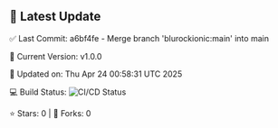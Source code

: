 ## 🚀 Latest Update

✅ Last Commit: a6bf4fe - Merge branch 'blurockionic:main' into main

🌟 Current Version: v1.0.0

📅 Updated on: Thu Apr 24 00:58:31 UTC 2025

💻 Build Status: ![CI/CD Status](https://github.com/SaiAryan1784/wedding_frontend/actions/workflows/update-readme.yml/badge.svg)

⭐️ Stars: 0 | 🍴 Forks: 0

